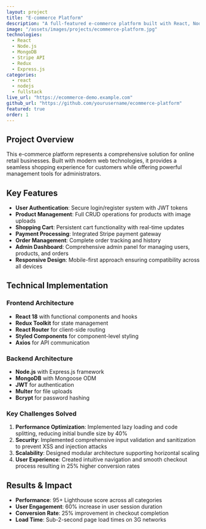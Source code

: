 ```yaml
---
layout: project
title: "E-commerce Platform"
description: "A full-featured e-commerce platform built with React, Node.js, and MongoDB. Features include user authentication, payment processing, and admin dashboard."
image: "/assets/images/projects/ecommerce-platform.jpg"
technologies:
  - React
  - Node.js
  - MongoDB
  - Stripe API
  - Redux
  - Express.js
categories:
  - react
  - nodejs
  - fullstack
live_url: "https://ecommerce-demo.example.com"
github_url: "https://github.com/yourusername/ecommerce-platform"
featured: true
order: 1
---
```


## Project Overview

This e-commerce platform represents a comprehensive solution for online retail businesses. Built with modern web technologies, it provides a seamless shopping experience for customers while offering powerful management tools for administrators.

## Key Features

- **User Authentication**: Secure login/register system with JWT tokens
- **Product Management**: Full CRUD operations for products with image uploads
- **Shopping Cart**: Persistent cart functionality with real-time updates
- **Payment Processing**: Integrated Stripe payment gateway
- **Order Management**: Complete order tracking and history
- **Admin Dashboard**: Comprehensive admin panel for managing users, products, and orders
- **Responsive Design**: Mobile-first approach ensuring compatibility across all devices

## Technical Implementation

### Frontend Architecture

- **React 18** with functional components and hooks
- **Redux Toolkit** for state management
- **React Router** for client-side routing
- **Styled Components** for component-level styling
- **Axios** for API communication

### Backend Architecture

- **Node.js** with Express.js framework
- **MongoDB** with Mongoose ODM
- **JWT** for authentication
- **Multer** for file uploads
- **Bcrypt** for password hashing

### Key Challenges Solved

1. **Performance Optimization**: Implemented lazy loading and code splitting, reducing initial bundle size by 40%
2. **Security**: Implemented comprehensive input validation and sanitization to prevent XSS and injection attacks
3. **Scalability**: Designed modular architecture supporting horizontal scaling
4. **User Experience**: Created intuitive navigation and smooth checkout process resulting in 25% higher conversion rates

## Results & Impact

- **Performance**: 95+ Lighthouse score across all categories
- **User Engagement**: 60% increase in user session duration
- **Conversion Rate**: 25% improvement in checkout completion
- **Load Time**: Sub-2-second page load times on 3G networks
